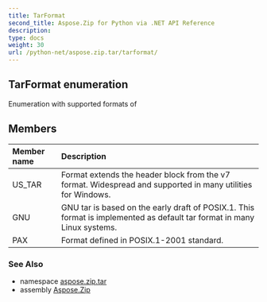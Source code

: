 ```yaml
---
title: TarFormat
second_title: Aspose.Zip for Python via .NET API Reference
description: 
type: docs
weight: 30
url: /python-net/aspose.zip.tar/tarformat/
---
```


## TarFormat enumeration

Enumeration with supported formats of

## Members
| Member name | Description |
| :- | :- |
|US_TAR|Format extends the header block from the v7 format. Widespread and supported in many utilities for Windows.|
|GNU|GNU tar is based on the early draft of POSIX.1. This format is implemented as default tar format in many Linux systems.|
|PAX|Format defined in POSIX.1-2001 standard.|

### See Also

* namespace [aspose.zip.tar](/zip/python-net/aspose.zip.tar/)
* assembly [Aspose.Zip](/zip/python-net/)

